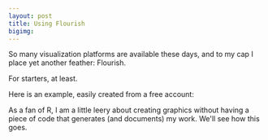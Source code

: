```yaml
---
layout: post
title: Using Flourish
bigimg: 
---
```


So many visualization platforms are available these days, and to my cap I place yet another feather: Flourish. 

For starters, at least.

Here is an example, easily created from a free account:

<div>
<div class="flourish-embed flourish-chart" data-src="visualisation/4129670">
  <script src="https://public.flourish.studio/resources/embed.js"></script>
</div>

As a fan of R, I am a little leery about creating graphics without having a piece of code that generates (and documents) my work. We'll see how this goes.
